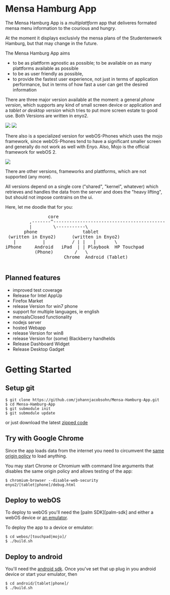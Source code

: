 Mensa Hamburg App
=================

The Mensa Hamburg App is a _multiplattform_ app that deliveres formated 
mensa menu information to the courious and hungry.

At the moment it displays exclusivly the mensa plans of the Studentenwerk 
Hamburg, but that may change in the future.

The Mensa Hamburg App aims

- to be as plattform agnostic as possible; to be available on as many plattforms available as possible
- to be as user friendly as possible,
- to provide the fastest user experience, not just in terms of application performance, but in terms of how fast a user can get the desired information

There are three major version available at the moment: a general _phone 
version_, which supports any kind of small screen device or application and a 
_tablet or desktop version_ which tries to put more screen estate to good use.
Both Versions are written in enyo2.

 ![][ios-devices]
 ![][android-devices]

There also is a specialized version for webOS-Phones which uses the mojo 
framework, since webOS-Phones tend to have a significant smaller screen and 
generally do not work as well with Enyo. Also, Mojo is the official 
framework for webOS 2.

 ![][mojo-device]

There are other versions, frameworks and plattforms, which are not supported
(any more).

All versions depend on a single core ("shared", "kernel", whatever) which 
retrieves and handles the data from the server and does the "heavy lifting", 
but should not impose contrains on the ui.

Here, let me doodle that for you:

<pre>
                core
         ,-------^---------------------------------------------------\
         |        \-----------\                                       \
       phone                 tablet                                  mojo
 (written in Enyo2)      (written in Enyo2)                    (written in Mojo)
   |          |          / | |   |       \                             |
iPhone     Android   iPad  | | Playbook  HP Touchpad             HP/Palm Phones
           (Phone)        /   \          
                      Chrome  Android (Tablet)
                              
</pre>


Planned features
----------------
- improved test coverage
- Release for Intel AppUp
- Firefox Market
- release Version for win7 phone 
- support for multiple languages, ie english
- mensaIsClosed functionality
- nodejs server
- hosted Webapp
- release Version for win8
- release Version for (some) Blackberry handhelds 
- Release Dashboard Widget
- Release Desktop Gadget


Getting Started
===

Setup git
-----
	$ git clone https://github.com/johannjacobsohn/Mensa-Hamburg-App.git
	$ cd Mensa-Hamburg-App
	$ git submodule init
	$ git submodule update
or just download the latest [zipped code][zipped-code]


Try with Google Chrome
---
Since the app loads data from the internet you need to circumvent the 
[same origin policy][same-origin-policy] to load anything.

You may start Chrome or Chromium with command line arguments that disables 
the same origin policy and allows testing of the app:

    $ chromium-browser --disable-web-security  enyo2/[tablet|phone]/debug.html


Deploy to webOS
----
To deploy to webOS you'll need the [palm SDK][palm-sdk] and either a webOS device or
[an emulator][palm-emulator].

To deploy the app to a device or emulator:

    $ cd webos/[touchpad|mojo]/
    $ ./build.sh


Deploy to android
---
You'll need the [android sdk][android-sdk]. Once 
you've set that up plug in you android device or start your 
emulator, then

    $ cd android/[tablet|phone]/
    $ ./build.sh


[ios-devices]: http://johannjacobsohn.github.com/Mensa-Hamburg-App/assets/devices/ios-small.png
[android-devices]: http://johannjacobsohn.github.com/Mensa-Hamburg-App/assets/devices/android.png
[mojo-device]: http://johannjacobsohn.github.com/Mensa-Hamburg-App/assets/devices/mojo.png
[zipped-code]: https://github.com/johannjacobsohn/Mensa-Hamburg-App/archive/master.zip
[same-origin-policy]: https://en.wikipedia.org/wiki/Same_origin_policy
[palm-skd]: https://developer.palm.com/content/resources/develop/sdk_pdk_download.html
[palm-emulator]: https://developer.palm.com/content/api/dev-guide/tools/emulator.html
[android-sdk]: https://developer.android.com/sdk
